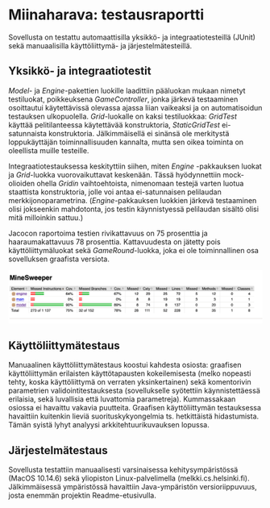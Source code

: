 # Miinaharava: testausraportti

Sovellusta on testattu automaattisilla yksikkö- ja integraatiotesteillä (JUnit) sekä manuaalisilla käyttöliittymä- ja järjestelmätesteillä.

## Yksikkö- ja integraatiotestit

_Model_- ja _Engine_-pakettien luokille laadittiin pääluokan mukaan nimetyt testiluokat, poikkeuksena _GameController_, jonka järkevä testaaminen osoittautui käytettävissä olevassa ajassa liian vaikeaksi ja on automatisoidun testauksen ulkopuolella. _Grid_-luokalle on kaksi testiluokkaa: _GridTest_ käyttää pelitilanteessa käytettävää konstruktoria, _StaticGridTest_ ei-satunnaista konstruktoria. Jälkimmäisellä ei sinänsä ole merkitystä loppukäyttäjän toiminnallisuuden kannalta, mutta sen oikea toiminta on oleellista muille testeille.

Integraatiotestauksessa keskityttiin siihen, miten _Engine_ -pakkauksen luokat ja _Grid_-luokka vuorovaikuttavat keskenään. Tässä hyödynnettiin mock-olioiden ohella _Gridin_ vaihtoehtoista, nimenomaan testejä varten luotua staattista konstruktoria, jolle voi antaa ei-satunnaisen pelilaudan merkkijonoparametrina. (_Engine_-pakkauksen luokkien järkevä testaaminen olisi jokseenkin mahdotonta, jos testin käynnistyessä pelilaudan sisältö olisi mitä milloinkin sattuu.)

Jacocon raportoima testien rivikattavuus on 75 prosenttia ja haaraumakattavuus 78 prosenttia. Kattavuudesta on jätetty pois käyttöliittymäluokat sekä _GameRound_-luokka, joka ei ole toiminnallinen osa sovelluksen graafista versiota.

![](test_coverage.png)

## Käyttöliittymätestaus

Manuaalinen käyttöliittymätestaus koostui kahdesta osiosta: graafisen käyttöliittymän erilaisten käyttötapausten kokeilemisesta (melko nopeasti tehty, koska käyttöliittymä on verraten yksinkertainen) sekä komentorivin parametrien validointitestauksesta (sovellukselle syötettiin käynnistettäessä erilaisia, sekä luvallisia että luvattomia parametreja). Kummassakaan osiossa ei havaittu vakavia puutteita. Graafisen käyttöliittymän testauksessa havaittiin kuitenkin lieviä suorituskykyongelmia ts. hetkittäistä hidastumista. Tämän syistä lyhyt analyysi arkkitehtuurikuvauksen lopussa.

## Järjestelmätestaus

Sovellusta testattiin manuaalisesti varsinaisessa kehitysympäristössä (MacOS 10.14.6) sekä yliopiston Linux-palvelimella (melkki.cs.helsinki.fi). Jälkimmäisessä ympäristössä havaittiin Java-ympäristön versioriippuvuus, josta enemmän projektin Readme-etusivulla.
